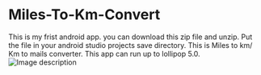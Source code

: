 # Miles-To-Km-Convert
This is my frist android app. you can download this zip file and unzip. Put the file in your android studio projects save directory.
This is Miles to km/ Km to mails converter.
This app can run up to lollipop 5.0.
![Image description](link-to-image)

